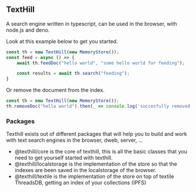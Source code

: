## TextHill

A search engine written in typescript, can be used in the browser, with node.js and deno.

Look at this example below to get you started.
```typescript
const th = new TextHill(new MemoryStore());
const feed = async () => {
    await th.feedDoc("hello world", "some hello world for feeding");

    const results = await th.search("feeding"); 
}
```

Or remove the document from the index. 
```typescript
const th = new TextHill(new MemoryStore());
th.removeDoc("hello world").then(_ => console.log('succesfully removed'))
```

### Packages

Texthill exists out of different packages that will help you to build and work with text search engines in the browser, dweb, server, ...

* @texthill/core is the core of texthill, this is all the basic classes that you need to get yourself started with texthill.
* @texthill/localstorage is the implementation of the store so that the indexes are been saved in the localstorage of the browser.
* @texthill/textile is the implementation of the store on top of textile ThreadsDB, getting an index of your collections (IPFS)